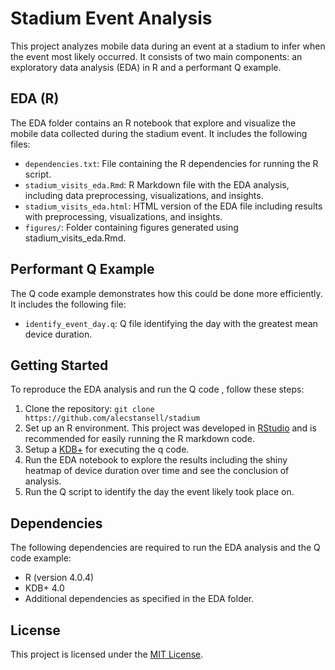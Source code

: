 # Stadium Event Analysis

This project analyzes mobile data during an event at a stadium to infer when the event most likely occurred. It consists of two main components: an exploratory data analysis (EDA) in R and a performant Q example.

## EDA (R)

The EDA folder contains an R notebook that explore and visualize the mobile data collected during the stadium event. It includes the following files:

- `dependencies.txt`: File containing the R dependencies for running the R script.
- `stadium_visits_eda.Rmd`: R Markdown file with the EDA analysis, including data preprocessing, visualizations, and insights.
- `stadium_visits_eda.html`: HTML version of the EDA file including results with preprocessing, visualizations, and insights.
- `figures/`: Folder containing figures generated using stadium_visits_eda.Rmd.

## Performant Q Example

The Q code example demonstrates how this could be done more efficiently. It includes the following file:

- `identify_event_day.q`: Q file identifying the day with the greatest mean device duration.

## Getting Started

To reproduce the EDA analysis and run the Q code , follow these steps:

1. Clone the repository: `git clone https://github.com/alecstansell/stadium`
2. Set up an R environment. This project was developed in [RStudio](https://posit.co/download/rstudio-desktop/) and is recommended for easily running the R markdown code.
3. Setup a [KDB+](https://code.kx.com/q/learn/install/) for executing the q code.
3. Run the EDA notebook to explore the results including the shiny heatmap of device duration over time and see the conclusion of analysis. 
4. Run the Q script to identify the day the event likely took place on.

## Dependencies

The following dependencies are required to run the EDA analysis and the Q code example:

- R (version 4.0.4)
- KDB+ 4.0 
- Additional dependencies as specified in the EDA folder.

## License

This project is licensed under the [MIT License](https://opensource.org/license/mit/).

